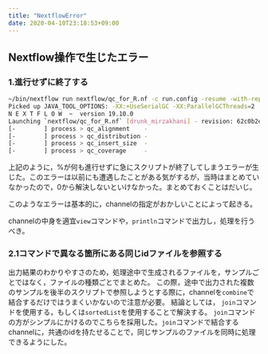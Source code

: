 ```yaml
---
title: "NextflowError"
date: 2020-04-10T23:18:53+09:00
---
```


## Nextflow操作で生じたエラー 

### 1.進行せずに終了する

```bash
~/bin/nextflow run nextflow/qc_for_R.nf -c run.config -resume -with-report log.04.qc_for_R.h
Picked up JAVA_TOOL_OPTIONS: -XX:+UseSerialGC -XX:ParallelGCThreads=2
N E X T F L O W  ~  version 19.10.0
Launching `nextflow/qc_for_R.nf` [drunk_mirzakhani] - revision: 62c0b2ec90
[-        ] process > qc_alignment    -
[-        ] process > qc_distribution -
[-        ] process > qc_insert_size  -
[-        ] process > qc_coverage     -
```

上記のように，%が何も進行せずに急にスクリプトが終了してしまうエラーが生じた。このエラーは以前にも遭遇したことがある気がするが，当時はまとめていなかったので，0から解決しないといけなかった。まとめておくことはだいじ。

このようなエラーは基本的に，channelの指定がおかしいことによって起きる。

channelの中身を適宜`view`コマンドや，`println`コマンドで出力し，処理を行うべき。

### 2.1コマンドで異なる箇所にある同じidファイルを参照する

出力結果のわかりやすさのため，処理途中で生成されるファイルを，サンプルごとではなく，ファイルの種類ごとでまとめた。
この際，途中で出力された複数のサンプルを後半のスクリプトで参照しようとする際に，channelを`combine`で結合するだけではうまくいかないので注意が必要。
結論としては，
`join`コマンドを使用する，もしくは`sortedList`を使用することで解決する。
`join`コマンドの方がシンプルにかけるのでこちらを採用した。`join`コマンドで結合するchannelに，共通のidを持たせることで，同じサンプルのファイルを同時に処理できるようにした。
